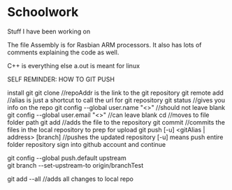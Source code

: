# Schoolwork
Stuff I have been working on


The file Assembly is for Rasbian ARM processors. It also has lots of comments explaining the code as well.

C++ is everything else
a.out is meant for linux






SELF REMINDER: HOW TO GIT PUSH

install git
git clone <repoAddr>					//repoAddr is the link to the git repository
git remote add <alias> <repoAddr> 			//alias is just a shortcut to call the url for git repository
git status 						//gives you info on the repo
git config --global user.name "<>"			//should not leave blank
git config --global user.email "<>"		 	//can leave blank
cd <filePath>						//moves to file folder path
git add <filename>					//adds the file to the repository
git commit						//commits the files in the local repository to prep for upload
git push [-u] <gitAlias | address> [branch]		//pushes the updated repository [-u] means push entire folder repository
sign into github account and continue


git config --global push.default upstream		
git branch --set-upstream-to origin/branchTest


git add --all						//adds all changes to local repo
